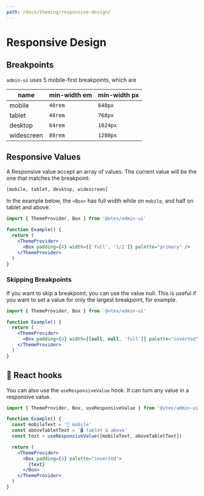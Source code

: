 ```yaml
---
path: /docs/theming/responsive-design/
---
```


# Responsive Design

## Breakpoints

`admin-ui` uses 5 mobile-first breakpoints, which are

| name       | min-width em | min-width px |
| ---------- | ------------ | ------------ |
| mobile     | `40rem`      | `640px`      |
| tablet     | `48rem`      | `768px`      |
| desktop    | `64rem`      | `1024px`     |
| widescreen | `80rem`      | `1280px`     |

## Responsive Values

A Responsive value accept an array of values. The current value will be the one that matches the breakpoint:

```static
[mobile, tablet, desktop, widescreen]
```

In the example below, the `<Box>` has full width while on `mobile`, and half on tablet and above.

```jsx
import { ThemeProvider, Box } from '@vtex/admin-ui'

function Example() {
  return (
    <ThemeProvider>
      <Box padding={4} width={['full', '1/2']} palette="primary" />
    </ThemeProvider>
  )
}
```

### Skipping Breakpoints

If you want to skip a breakpoint, you can use the value null. This is useful if you want to set a value for only the largest breakpoint, for example.

```jsx
import { ThemeProvider, Box } from '@vtex/admin-ui'

function Example() {
  return (
    <ThemeProvider>
      <Box padding={4} width={[null, null, 'full']} palette="inverted" />
    </ThemeProvider>
  )
}
```

## 🎣 React hooks

You can also use the `useResponsiveValue` hook. It can turn any value in a responsive value.

```jsx
import { ThemeProvider, Box, useResponsiveValue } from '@vtex/admin-ui'

function Example() {
  const mobileText = '📱 mobile'
  const aboveTabletText = '🖥 tablet & above'
  const text = useResponsiveValue([mobileText, aboveTabletText])

  return (
    <ThemeProvider>
      <Box padding={4} palette="inverted">
        {text}
      </Box>
    </ThemeProvider>
  )
}
```
